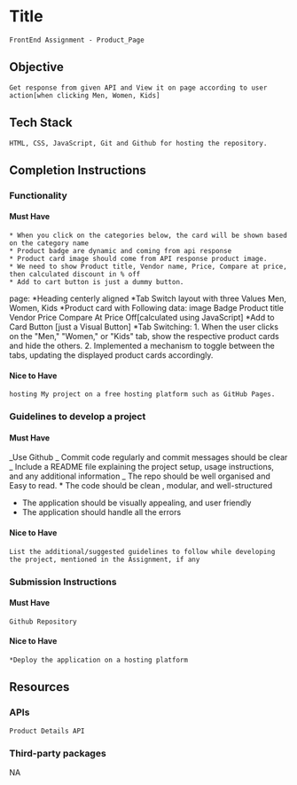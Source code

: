 # Title

    FrontEnd Assignment - Product_Page

## Objective

    Get response from given API and View it on page according to user action[when clicking Men, Women, Kids]

## Tech Stack

    HTML, CSS, JavaScript, Git and Github for hosting the repository.

## Completion Instructions

### Functionality

#### Must Have

    * When you click on the categories below, the card will be shown based on the category name
    * Product badge are dynamic and coming from api response
    * Product card image should come from API response product image.
    * We need to show Product title, Vendor name, Price, Compare at price, then calculated discount in % off
    * Add to cart button is just a dummy button.


page:
  *Heading centerly aligned
  *Tab Switch layout with three Values Men, Women, Kids
  *Product card with Following data:
    image
    Badge
    Product title
    Vendor
    Price
    Compare At Price
    Off[calculated using JavaScript]
  *Add to Card Button [just a Visual Button]
  *Tab Switching:
    1. When the user clicks on the "Men," "Women," or "Kids" tab, show the respective product cards and hide the
    others.
    2. Implemented a mechanism to toggle between the tabs, updating the displayed product cards accordingly.

#### Nice to Have

    hosting My project on a free hosting platform such as GitHub Pages.

### Guidelines to develop a project

#### Must Have

_Use Github
_ Commit code regularly and commit messages should be clear
_ Include a README file explaining the project setup, usage instructions, and any additional information
_ The repo should be well organised and Easy to read. \* The code should be clean , modular, and well-structured

- The application should be visually appealing, and user friendly
- The application should handle all the errors

#### Nice to Have

    List the additional/suggested guidelines to follow while developing the project, mentioned in the Assignment, if any

### Submission Instructions

#### Must Have

    Github Repository

#### Nice to Have

    *Deploy the application on a hosting platform

## Resources

### APIs

    Product Details API

### Third-party packages

NA
